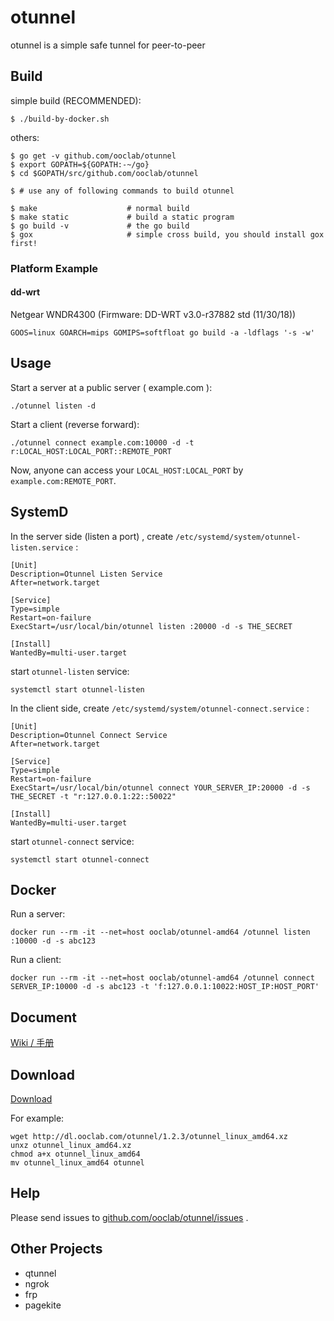 # otunnel

otunnel is a simple safe tunnel for peer-to-peer

## Build

simple build (RECOMMENDED):

```
$ ./build-by-docker.sh
```

others:

```
$ go get -v github.com/ooclab/otunnel
$ export GOPATH=${GOPATH:-~/go}
$ cd $GOPATH/src/github.com/ooclab/otunnel

$ # use any of following commands to build otunnel

$ make                    # normal build
$ make static             # build a static program
$ go build -v             # the go build
$ gox                     # simple cross build, you should install gox first!
```

### Platform Example

#### dd-wrt

Netgear WNDR4300 (Firmware: DD-WRT v3.0-r37882 std (11/30/18))

```
GOOS=linux GOARCH=mips GOMIPS=softfloat go build -a -ldflags '-s -w'
```

## Usage

Start a server at a public server ( example.com ):

```
./otunnel listen -d
```

Start a client (reverse forward):

```
./otunnel connect example.com:10000 -d -t r:LOCAL_HOST:LOCAL_PORT::REMOTE_PORT
```

Now, anyone can access your `LOCAL_HOST:LOCAL_PORT` by `example.com:REMOTE_PORT`.

## SystemD

In the server side (listen a port) , create `/etc/systemd/system/otunnel-listen.service` :

```
[Unit]
Description=Otunnel Listen Service
After=network.target

[Service]
Type=simple
Restart=on-failure
ExecStart=/usr/local/bin/otunnel listen :20000 -d -s THE_SECRET

[Install]
WantedBy=multi-user.target
```

start `otunnel-listen` service:
```
systemctl start otunnel-listen
```

In the client side, create `/etc/systemd/system/otunnel-connect.service` :

```
[Unit]
Description=Otunnel Connect Service
After=network.target

[Service]
Type=simple
Restart=on-failure
ExecStart=/usr/local/bin/otunnel connect YOUR_SERVER_IP:20000 -d -s THE_SECRET -t "r:127.0.0.1:22::50022"

[Install]
WantedBy=multi-user.target
```

start `otunnel-connect` service:
```
systemctl start otunnel-connect
```

## Docker

Run a server:

```
docker run --rm -it --net=host ooclab/otunnel-amd64 /otunnel listen :10000 -d -s abc123
```

Run a client:

```
docker run --rm -it --net=host ooclab/otunnel-amd64 /otunnel connect SERVER_IP:10000 -d -s abc123 -t 'f:127.0.0.1:10022:HOST_IP:HOST_PORT'
```

## Document

[Wiki / 手册](https://github.com/ooclab/otunnel/wiki)

## Download

[Download](http://dl.ooclab.com/otunnel/)

For example:

```
wget http://dl.ooclab.com/otunnel/1.2.3/otunnel_linux_amd64.xz
unxz otunnel_linux_amd64.xz
chmod a+x otunnel_linux_amd64
mv otunnel_linux_amd64 otunnel
```

## Help

Please send issues to [github.com/ooclab/otunnel/issues](https://github.com/ooclab/otunnel/issues) .

## Other Projects

- qtunnel
- ngrok
- frp
- pagekite

